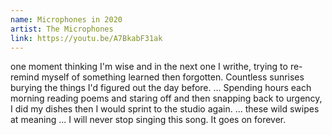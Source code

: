 ```yaml
---
name: Microphones in 2020
artist: The Microphones
link: https://youtu.be/A7BkabF31ak
---
```


one moment thinking I'm wise
and in the next one I writhe,
trying to re-remind myself of something
learned then forgotten. Countless sunrises
burying the things I'd figured out the day before.
...
Spending hours each morning reading poems and staring off
and then snapping back to urgency, I did my dishes
then I would sprint to the studio again.
...
these wild swipes at meaning
...
I will never stop singing this song. It goes on forever.
